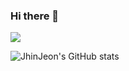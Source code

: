 ### Hi there 👋

<!--
**JhinJeon/JhinJeon** is a ✨ _special_ ✨ repository because its `README.md` (this file) appears on your GitHub profile.

Here are some ideas to get you started:

- 🔭 I’m currently working on ...
- 🌱 I’m currently learning ...
- 👯 I’m looking to collaborate on ...
- 🤔 I’m looking for help with ...
- 💬 Ask me about ...
- 📫 How to reach me: ...
- 😄 Pronouns: ...
- ⚡ Fun fact: ...
-->

<img src="https://img.shields.io/badge/My Achievements-{white}?style={for-the-badge}&logo={Achievements}&logoColor={blue}"/>

![JhinJeon's GitHub stats](https://github-readme-stats.vercel.app/api?username=JhinJeon&show_icons=true&theme=algolia)
